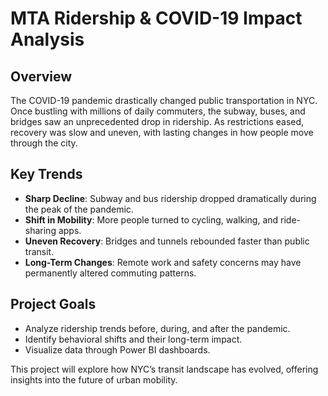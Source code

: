 # **MTA Ridership & COVID-19 Impact Analysis**

## **Overview**
The COVID-19 pandemic drastically changed public transportation in NYC. Once bustling with millions of daily commuters, the subway, buses, and bridges saw an unprecedented drop in ridership. As restrictions eased, recovery was slow and uneven, with lasting changes in how people move through the city.

## **Key Trends**
- **Sharp Decline**: Subway and bus ridership dropped dramatically during the peak of the pandemic.
- **Shift in Mobility**: More people turned to cycling, walking, and ride-sharing apps.
- **Uneven Recovery**: Bridges and tunnels rebounded faster than public transit.
- **Long-Term Changes**: Remote work and safety concerns may have permanently altered commuting patterns.

## **Project Goals**
- Analyze ridership trends before, during, and after the pandemic.
- Identify behavioral shifts and their long-term impact.
- Visualize data through Power BI dashboards.

This project will explore how NYC’s transit landscape has evolved, offering insights into the future of urban mobility.


